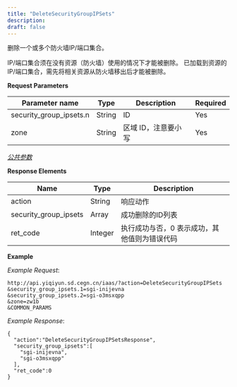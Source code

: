 ```yaml
---
title: "DeleteSecurityGroupIPSets"
description: 
draft: false
---
```




删除一个或多个防火墙IP/端口集合。

IP/端口集合须在没有资源（防火墙）使用的情况下才能被删除。 已加载到资源的IP/端口集合，需先将相关资源从防火墙移出后才能被删除。

**Request Parameters**

| Parameter name | Type | Description | Required |
| --- | --- | --- | --- |
| security_group_ipsets.n | String | ID | Yes |
| zone | String | 区域 ID，注意要小写 | Yes |

[_公共参数_](../../../parameters/)

**Response Elements**

| Name | Type | Description |
| --- | --- | --- |
| action | String | 响应动作 |
| security_group_ipsets | Array | 成功删除的ID列表 |
| ret_code | Integer | 执行成功与否，0 表示成功，其他值则为错误代码 |

**Example**

_Example Request_:

```
http://api.yiqiyun.sd.cegn.cn/iaas/?action=DeleteSecurityGroupIPSets
&security_group_ipsets.1=sgi-inijevna
&security_group_ipsets.2=sgi-o3msxqpp
&zone=zw1b
&COMMON_PARAMS
```

_Example Response_:

```
{
  "action":"DeleteSecurityGroupIPSetsResponse",
  "security_group_ipsets":[
    "sgi-inijevna",
    "sgi-o3msxqpp"
  ],
  "ret_code":0
}
```
